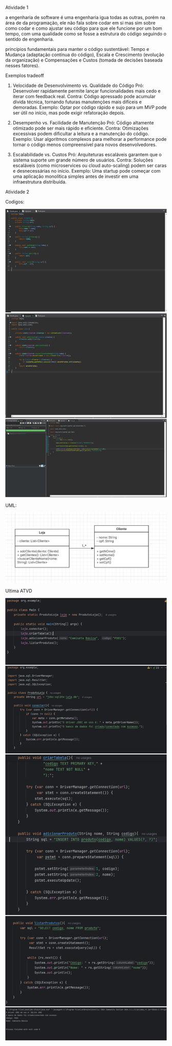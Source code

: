 Atividade 1

a engenharia de software é uma engenharia igua todas as outras, porém na área de da programação, ele não fala sobre codar em si mas sim sobre como codar e como ajustar seu código para que ele funcione por um bom tempo, com uma qualidade como se fosse a estrutura do código seguindo o sentido de engenharia.

princípios fundamentais para manter o código sustentável: Tempo e Mudança (adaptação contínua do código), Escala e Crescimento (evolução da organização) e Compensações e Custos (tomada de decisões baseada nesses fatores).


Exemplos tradeoff

1. Velocidade de Desenvolvimento vs. Qualidade do Código
Pró: Desenvolver rapidamente permite lançar funcionalidades mais cedo e iterar com feedback real.
Contra: Código apressado pode acumular dívida técnica, tornando futuras manutenções mais difíceis e demoradas.
Exemplo: Optar por código rápido e sujo para um MVP pode ser útil no início, mas pode exigir refatoração depois.


2. Desempenho vs. Facilidade de Manutenção
Pró: Código altamente otimizado pode ser mais rápido e eficiente.
Contra: Otimizações excessivas podem dificultar a leitura e a manutenção do código.
Exemplo: Usar algoritmos complexos para melhorar a performance pode tornar o código menos compreensível para novos desenvolvedores.


3. Escalabilidade vs. Custos
Pró: Arquiteturas escaláveis garantem que o sistema suporte um grande número de usuários.
Contra: Soluções escaláveis (como microservices ou cloud auto-scaling) podem ser caras e desnecessárias no início.
Exemplo: Uma startup pode começar com uma aplicação monolítica simples antes de investir em uma infraestrutura distribuída.

Atividade 2

Codigos:

![Cliente](image.png)
![Loja](image-1.png)
![Teste](image-2.png)

UML:

![UML](image-3.png)

Ultima ATVD

![alt text](image-4.png)
![alt text](image-5.png)
![alt text](image-6.png)
![alt text](image-7.png)
![alt text](image-8.png)